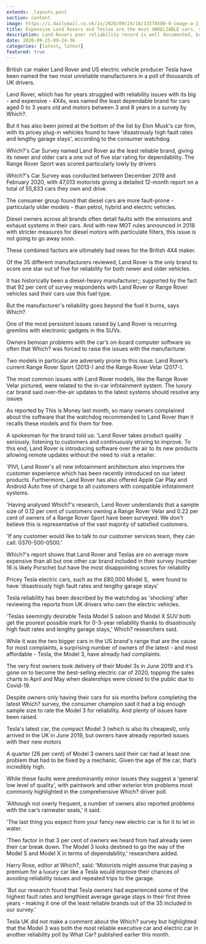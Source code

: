 ```yaml
---
extends: _layouts.post
section: content
image: https://i.dailymail.co.uk/1s/2020/09/24/16/33578588-0-image-a-2_1600959634525.jpg 
title: Expensive Land Rovers and Teslas are the most UNRELIABLE cars, says watchdog 
description: Land Rovers poor reliability record is well documented, but Tesla has joined it at the bottom of the rankings in a driver survey, with even the latest Model 3 causing issues for its owners. 
date: 2020-09-25-09-24-36 
categories: [latest, latest] 
featured: true 
--- 
```

British car maker Land Rover and US electric vehicle producer Tesla have been named the two most unreliable manufacturers in a poll of thousands of UK drivers.

Land Rover, which has for years struggled with reliability issues with its big - and expensive - 4X4s, was named the least dependable brand for cars aged 0 to 3 years old and motors between 3 and 8 years in a survey by Which?.

But it has also been joined at the bottom of the list by Elon Musk's car firm, with its pricey plug-in vehicles found to have 'disastrously high fault rates and lengthy garage stays', according to the consumer watchdog.  

Which?'s Car Survey named Land Rover as the least reliable brand, giving its newer and older cars a one out of five star rating for dependability. The Range Rover Sport was scored particularly lowly by drivers

Which?'s Car Survey was conducted between December 2019 and February 2020, with 47,013 motorists giving a detailed 12-month report on a total of 55,833 cars they own and drive.  

The consumer group found that diesel cars are more fault-prone - particularly older models - than petrol, hybrid and electric vehicles.

Diesel owners across all brands often detail faults with the emissions and exhaust systems in their cars. And with new MOT rules announced in 2018 with stricter measures for diesel motors with particulate filters, this issue is not going to go away soon.

These combined factors are ultimately bad news for the British 4X4 maker. 

Of the 35 different manufacturers reviewed, Land Rover is the only brand to score one star out of five for reliability for both newer and older vehicles. 

It has historically been a diesel-heavy manufacturer;; supported by the fact that 92 per cent of survey respondents with Land Rover or Range Rover vehicles said their cars use this fuel type. 

But the manufacturer's reliability goes beyond the fuel it burns, says Which?. 

One of the most persistent issues raised by Land Rover is recurring gremlins with electronic gadgets in the SUVs. 

Owners bemoan problems with the car’s on-board computer software so often that Which? was forced to raise the issues with the manufacturer.

Two models in particular are adversely prone to this issue: Land Rover’s current Range Rover Sport (2013-) and the Range Rover Velar (2017-).

The most common issues with Land Rover models, like the Range Rover Velar pictured, were related to the in-car infotainment system. The luxury car brand said over-the-air updates to the latest systems should resolve any issues

As reported by This is Money last month, so many owners complained about the software that the watchdog recommended to Land Rover than it recalls these models and fix them for free. 

A spokesman for the brand told us: 'Land Rover takes product quality seriously, listening to customers and continuously striving to improve. To this end, Land Rover is introducing software over the air to its new products allowing remote updates without the need to visit a retailer. 

'PIVI, Land Rover's all new infotainment architecture also improves the customer experience which has been recently introduced on our latest products. Furthermore, Land Rover has also offered Apple Car Play and Android Auto free of charge to all customers with compatible infotainment systems.

'Having analysed Which?'s research, Land Rover understands that a sample size of 0.12 per cent of customers owning a Range Rover Velar and 0.22 per cent of owners of a Range Rover Sport have been surveyed. We don't believe this is representative of the vast majority of satisfied customers.

'If any customer would like to talk to our customer services team, they can call: 0370-500-0500.'

Which?'s report shows that Land Rover and Teslas are on average more expensive than all but one other car brand included in their survey (number 16 is likely Porsche) but have the most disappointing scores for reliability

Pricey Tesla electric cars, such as the £80,000 Model S,  were found to have 'disastrously high fault rates and lengthy garage stays'

Tesla reliability has been described by the watchdog as 'shocking' after reviewing the reports from UK drivers who own the electric vehicles.

'Teslas seemingly desirable Tesla Model S saloon and Model X SUV both get the poorest possible mark for 0-3-year reliability thanks to disastrously high fault rates and lengthy garage stays,' Which? researchers said.

While it was the two bigger cars in the US brand's range that are the cause for most complaints, a surprising number of owners of the latest - and most affordable - Tesla, the Model 3, have already had complaints.

The very first owners took delivery of their Model 3s in June 2019 and it's gone on to become the best-selling electric car of 2020, topping the sales charts in April and May when dealerships were closed to the public due to Covid-19.

Despite owners only having their cars for six months before completing the latest Which? survey, the consumer champion said it had a big enough sample size to rate the Model 3 for reliability. And plenty of issues have been raised.

Tesla's latest car, the compact Model 3 (which is also its cheapest), only arrived in the UK in June 2019, but owners have already reported issues with their new motors

A quarter (26 per cent) of Model 3 owners said their car had at least one problem that had to be fixed by a mechanic. Given the age of the car, that’s incredibly high.

While these faults were predominantly minor issues they suggest a 'general low level of quality', with paintwork and other exterior trim problems most commonly highlighted in the comprehensive Which? driver poll.

'Although not overly frequent, a number of owners also reported problems with the car’s rainwater seals,' it said. 

'The last thing you expect from your fancy new electric car is for it to let in water.

'Then factor in that 3 per cent of owners we heard from had already seen their car break down. The Model 3 looks destined to go the way of the Model S and Model X in terms of dependability,' researchers added. 

Harry Rose, editor at Which?, said: 'Motorists might assume that paying a premium for a luxury car like a Tesla would improve their chances of avoiding reliability issues and repeated trips to the garage.

'But our research found that Tesla owners had experienced some of the highest fault rates and lengthiest average garage stays in their first three years - making it one of the least reliable brands out of the 35 included in our survey.'

Tesla UK did not make a comment about the Which? survey but highlighted that the Model 3 was both the most reliable executive car and electric car in another reliability poll by What Car? published earlier this month. 

